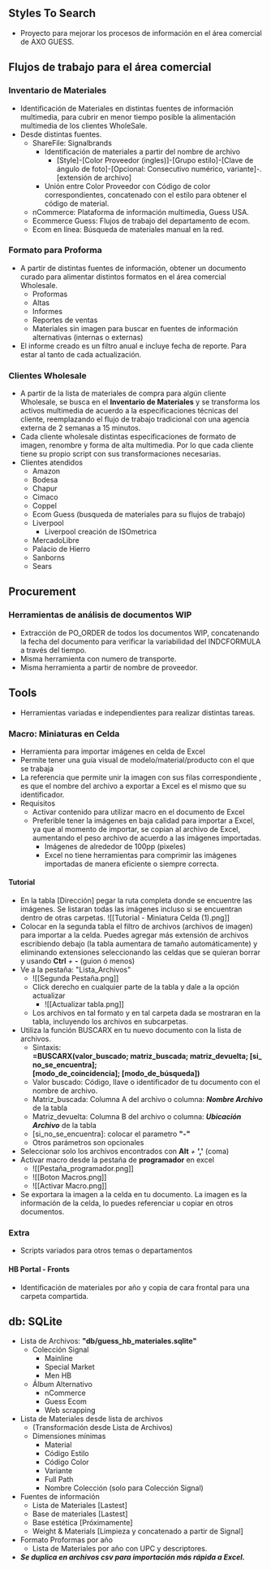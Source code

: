 ## Styles To Search
- Proyecto para mejorar los procesos de información en el área comercial de AXO GUESS.
## Flujos de trabajo para el área comercial
### Inventario de Materiales
- Identificación de Materiales en distintas fuentes de información multimedia, para cubrir en menor tiempo posible la alimentación multimedia de los clientes WholeSale.
- Desde distintas fuentes.
	- ShareFile: Signalbrands
		- Identificación de materiales a partir del nombre de archivo
			- \[Style]-\[Color Proveedor (ingles)]-\[Grupo estilo]-\[Clave de ángulo de foto]-\[Opcional: Consecutivo numérico, variante]-.\[extensión de archivo]
		- Unión entre Color Proveedor con Código de color correspondientes, concatenado con el estilo para obtener el código de material.
	- nCommerce: Plataforma de información multimedia, Guess USA.
	- Ecommerce Guess: Flujos de trabajo del departamento de ecom.
	- Ecom en línea: Búsqueda de materiales manual en la red.
### Formato para Proforma
- A partir de distintas fuentes de información, obtener un documento curado para alimentar distintos formatos en el área comercial Wholesale.
	- Proformas
	- Altas
	- Informes
	- Reportes de ventas
	- Materiales sin imagen para buscar en fuentes de información alternativas (internas o externas)
- El informe creado es un filtro anual e incluye fecha de reporte. Para estar al tanto de cada actualización.

### Clientes Wholesale
- A partir de la lista de materiales de compra para algún cliente Wholesale, se busca en el **Inventario de Materiales** y se transforma los activos multimedia de acuerdo a la especificaciones técnicas del cliente, reemplazando el flujo de trabajo tradicional con una agencia externa de 2 semanas a 15 minutos.
- Cada cliente wholesale distintas especificaciones de formato de imagen, renombre y forma de alta multimedia. Por lo que cada cliente tiene su propio script con sus transformaciones necesarias.
- Clientes atendidos
	- Amazon
	- Bodesa
	- Chapur
	- Cimaco
	- Coppel
	- Ecom Guess (busqueda de materiales para su flujos de trabajo)
	- Liverpool
		- Liverpool creación de ISOmetrica
	- MercadoLibre
	- Palacio de Hierro
	- Sanborns
	- Sears

## Procurement
### Herramientas de análisis de documentos WIP
- Extracción de PO_ORDER de todos los documentos WIP, concatenando la fecha del documento para verificar la variabilidad del INDCFORMULA a través del tiempo.
- Misma herramienta con numero de transporte.
- Misma herramienta a partir de nombre de proveedor.
## Tools
- Herramientas variadas e independientes para realizar distintas tareas.
### Macro: Miniaturas en Celda
- Herramienta para importar imágenes en celda de Excel
- Permite tener una guía visual de modelo/material/producto con el que se trabaja
- La referencia que permite unir la imagen con sus filas correspondiente , es que el nombre del archivo a exportar a Excel es el mismo que su identificador.
- Requisitos
	- Activar contenido para utilizar macro en el documento de Excel
	- Preferible tener la imágenes en baja calidad para importar a Excel, ya que al momento de importar, se copian al archivo de Excel, aumentando el peso archivo de acuerdo a las imágenes importadas.
		- Imágenes de alrededor de 100pp (pixeles)
		- Excel no tiene herramientas para comprimir las imágenes importadas de manera eficiente o siempre correcta.
#### Tutorial
- En la tabla \[Dirección] pegar la ruta completa donde se encuentre las imágenes. Se listaran todas las imágenes incluso si se encuentran dentro de otras carpetas.
![[Tutorial - Miniatura Celda (1).png]]
- Colocar en la segunda tabla el filtro de archivos (archivos de imagen) para importar a la celda. Puedes agregar más extensión de archivos escribiendo debajo (la tabla aumentara de tamaño automáticamente) y eliminando extensiones seleccionando las celdas que se quieran borrar y usando **Ctrl** *+* **-** (guion ó menos)
- Ve a la pestaña: "Lista_Archivos"
	- ![[Segunda Pestaña.png]]
	- Click derecho en cualquier parte de la tabla y dale a la opción actualizar
		- ![[Actualizar tabla.png]]
	- Los archivos en tal formato y en tal carpeta dada se mostraran en la tabla, incluyendo los archivos en subcarpetas.
- Utiliza la función BUSCARX en tu nuevo documento con la lista de archivos.
	- Sintaxis: **=BUSCARX(valor_buscado; matriz_buscada; matriz_devuelta; [si_no_se_encuentra]; [modo_de_coincidencia]; [modo_de_búsqueda])**
	- Valor buscado: Código, llave o identificador de tu documento con el nombre de archivo.
	- Matriz_buscada: Columna A del archivo o columna: ***Nombre Archivo*** de la tabla
	- Matriz_devuelta: Columna B del archivo o columna: ***Ubicación Archivo*** de la tabla
	- \[si_no_se_encuentra]: colocar el parametro **"-"** 
	- Otros parámetros son opcionales
- Seleccionar solo los archivos encontrados con **Alt** *+* **','** (coma)
- Activar macro desde la pestaña de **programador** en excel
	- ![[Pestaña_programador.png]]
	- ![[Boton Macros.png]]
	- ![[Activar Macro.png]]
- Se exportara la imagen a la celda en tu documento. La imagen es la información de la celda, lo puedes referenciar u copiar en otros documentos.
### Extra
- Scripts variados para otros temas o departamentos
#### HB Portal - Fronts
- Identificación de materiales por año y copia de cara frontal para una carpeta compartida.

## db: SQLite 
- Lista de Archivos: **"db/guess_hb_materiales.sqlite"**
	- Colección Signal
		- Mainline
		- Special Market
		- Men HB
	- Álbum Alternativo
		- nCommerce
		- Guess Ecom
		- Web scrapping 
- Lista de Materiales desde lista de archivos
	- (Transformación desde Lista de Archivos)
	- Dimensiones mínimas
		- Material
		- Código Estilo
		- Código Color
		- Variante
		- Full Path
		- Nombre Colección (solo para Colección Signal)
- Fuentes de información
	- Lista de Materiales \[Lastest]
	- Base de materiales \[Lastest]
	- Base estética \[Próximamente]
	- Weight & Materials \[Limpieza y concatenado a partir de Signal]
- Formato Proformas por año
	- Lista de Materiales por año con UPC y descriptores.
- ***Se duplica en archivos csv para importación más rápida a Excel.***
